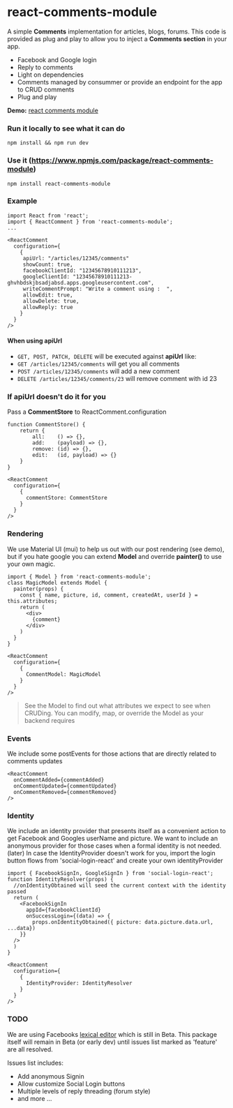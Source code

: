 # react-comments-module
A simple **Comments** implementation for articles, blogs, forums. This code is provided as plug and play to allow you to inject a **Comments section** in your app.

- Facebook and Google login
- Reply to comments
- Light on dependencies
- Comments managed by consummer or provide an endpoint for the app to CRUD comments
- Plug and play

**Demo:** [react comments module](https://react-comment.herokuapp.com/)

### Run it locally to see what it can do
`npm install && npm run dev`

### Use it (https://www.npmjs.com/package/react-comments-module)
`npm install react-comments-module`

### Example
```
import React from 'react';
import { ReactComment } from 'react-comments-module';
...

<ReactComment
  configuration={
    {
     apiUrl: "/articles/12345/comments"
     showCount: true,
     facebookClientId: "12345678910111213",
     googleClientId: "12345678910111213-ghvhbdskjbsadjabsd.apps.googleusercontent.com",
     writeCommentPrompt: "Write a comment using :  ",
     allowEdit: true,
     allowDelete: true,
     allowReply: true
    }
  }
/>
```

#### When using **apiUrl** 
* `GET, POST, PATCH, DELETE` will be executed against **apiUrl** like:
* `GET /articles/12345/comments` will get you all comments
* `POST /articles/12345/comments` will add a new comment
* `DELETE /articles/12345/comments/23` will remove comment with id 23

### If apiUrl doesn't do it for you
Pass a **CommentStore** to ReactComment.configuration

```
function CommentStore() {
    return {
        all:    () => {},
        add:    (payload) => {},
        remove: (id) => {},
        edit:   (id, payload) => {}
    }
}

<ReactComment
  configuration={
    {
      commentStore: CommentStore
    }
  }
/>

```
### Rendering
We use Material UI (mui) to help us out with our post rendering (see demo), but if you hate google you can extend **Model** and override **painter()**
to use your own magic.

```
import { Model } from 'react-comments-module';
class MagicModel extends Model {
  painter(props) {
    const { name, picture, id, comment, createdAt, userId } = this.attributes;
    return (
      <div>
        {comment}
      </div>
    )
  }
}

<ReactComment
  configuration={
    {
      CommentModel: MagicModel
    }
  }
/>
```
> See the Model to find out what attributes we expect to see when CRUDing. You can modify, map, or override the Model as your backend requires

### Events
We include some postEvents for those actions that are directly related to comments updates

```
<ReactComment
  onCommentAdded={commentAdded}
  onCommentUpdated={commentUpdated}
  onCommentRemoved={commentRemoved} 
/>
```
### Identity
We include an identity provider that presents itself as a convenient action to get Facebook and Googles userName and picture.
We want to include an anonymous provider for those cases when a formal identity is not needed. (later)
In case the IdentityProvider doesn't work for you, import the login button flows from 'social-login-react' and create your own identityProvider

```
import { FacebookSignIn, GoogleSignIn } from 'social-login-react';
function IdentityResolver(props) {
  //onIdentityObtained will seed the current context with the identity passed
  return (
    <FacebookSignIn
      appId={facebookClientId}
      onSuccessLogin={(data) => {
        props.onIdentityObtained({ picture: data.picture.data.url, ...data})
    }}
  />
  )
}

<ReactComment
  configuration={
    {
      IdentityProvider: IdentityResolver
    }
  }
/>

```
### TODO
We are using Facebooks [lexical editor](https://github.com/facebook/lexical) which is still in Beta.
This package itself will remain in Beta (or early dev) until issues list marked as 'feature' are all resolved. 

Issues list includes:
* Add anonymous Signin
* Allow customize Social Login buttons 
* Multiple levels of reply threading (forum style)
* and more ...
